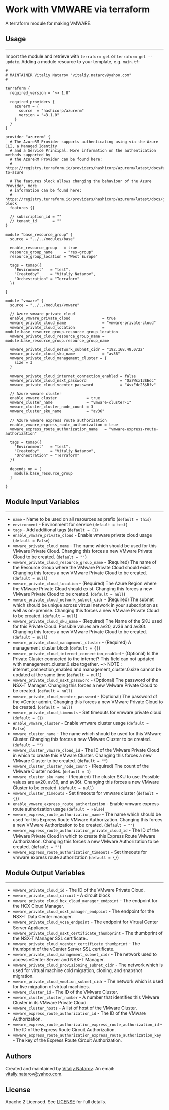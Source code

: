 # Work with VMWARE via terraform

A terraform module for making VMWARE.


## Usage
----------------------
Import the module and retrieve with ```terraform get``` or ```terraform get --update```. Adding a module resource to your template, e.g. `main.tf`:

```
#
# MAINTAINER Vitaliy Natarov "vitaliy.natarov@yahoo.com"
#

terraform {
  required_version = "~> 1.0"

  required_providers {
    azurerm = {
      source  = "hashicorp/azurerm"
      version = "=3.1.0"
    }
  }
}

provider "azurerm" {
  # The AzureRM Provider supports authenticating using via the Azure CLI, a Managed Identity
  # and a Service Principal. More information on the authentication methods supported by
  # the AzureRM Provider can be found here:
  # https://registry.terraform.io/providers/hashicorp/azurerm/latest/docs#authenticating-to-azure

  # The features block allows changing the behaviour of the Azure Provider, more
  # information can be found here:
  # https://registry.terraform.io/providers/hashicorp/azurerm/latest/docs/guides/features-block
  features {}

  // subscription_id = ""
  // tenant_id       = ""
}

module "base_resource_group" {
  source = "../../modules/base"

  enable_resource_group   = true
  resource_group_name     = "res-group"
  resource_group_location = "West Europe"

  tags = tomap({
    "Environment"   = "test",
    "Createdby"     = "Vitaliy Natarov",
    "Orchestration" = "Terraform"
  })

}

module "vmware" {
  source = "../../modules/vmware"

  // Azure vmware private cloud
  enable_vmware_private_cloud              = true
  vmware_private_cloud_name                = "vmware-private-cloud"
  vmware_private_cloud_location            = module.base_resource_group.resource_group_location
  vmware_private_cloud_resource_group_name = module.base_resource_group.resource_group_name

  vmware_private_cloud_network_subnet_cidr = "192.168.48.0/22"
  vmware_private_cloud_sku_name            = "av36"
  vmware_private_cloud_management_cluster = {
    size = 3
  }

  vmware_private_cloud_internet_connection_enabled = false
  vmware_private_cloud_nsxt_password               = "QazWsx13$Edc"
  vmware_private_cloud_vcenter_password            = "WsxEdc23$Rfv"

  // Azure vmware cluster
  enable_vmware_cluster             = true
  vmware_cluster_name               = "vmware-cluster-1"
  vmware_cluster_cluster_node_count = 3
  vmware_cluster_sku_name           = "av36"

  // Azure vmware express route authorization
  enable_vmware_express_route_authorization = true
  vmware_express_route_authorization_name   = "vmware-express-route-authorization"

  tags = tomap({
    "Environment"   = "test",
    "Createdby"     = "Vitaliy Natarov",
    "Orchestration" = "Terraform"
  })

  depends_on = [
    module.base_resource_group
  ]

}
```

## Module Input Variables
----------------------
- `name` - Name to be used on all resources as prefix (`default = this`)
- `environment` - Environment for service (`default = test`)
- `tags` - Add additional tags (`default = {}`)
- `enable_vmware_private_cloud` - Enable vmware private cloud usage (`default = False`)
- `vmware_private_cloud_name` - The name which should be used for this VMware Private Cloud. Changing this forces a new VMware Private Cloud to be created. (`default = ""`)
- `vmware_private_cloud_resource_group_name` - (Required) The name of the Resource Group where the VMware Private Cloud should exist. Changing this forces a new VMware Private Cloud to be created. (`default = null`)
- `vmware_private_cloud_location` - (Required) The Azure Region where the VMware Private Cloud should exist. Changing this forces a new VMware Private Cloud to be created. (`default = null`)
- `vmware_private_cloud_network_subnet_cidr` - (Required) The subnet which should be unique across virtual network in your subscription as well as on-premise. Changing this forces a new VMware Private Cloud to be created. (`default = null`)
- `vmware_private_cloud_sku_name` - (Required) The Name of the SKU used for this Private Cloud. Possible values are av20, av36 and av36t. Changing this forces a new VMware Private Cloud to be created. (`default = null`)
- `vmware_private_cloud_management_cluster` - (Required) A management_cluster block (`default = {}`)
- `vmware_private_cloud_internet_connection_enabled` - (Optional) Is the Private Cluster connected to the internet? This field can not updated with management_cluster.0.size together. ~> NOTE : internet_connection_enabled and management_cluster.0.size cannot be updated at the same time (`default = null`)
- `vmware_private_cloud_nsxt_password` - (Optional) The password of the NSX-T Manager. Changing this forces a new VMware Private Cloud to be created. (`default = null`)
- `vmware_private_cloud_vcenter_password` - (Optional) The password of the vCenter admin. Changing this forces a new VMware Private Cloud to be created. (`default = null`)
- `vmware_private_cloud_timeouts` - Set timeouts for vmware private cloud (`default = {}`)
- `enable_vmware_cluster` - Enable vmware cluster usage (`default = False`)
- `vmware_cluster_name` - The name which should be used for this VMware Cluster. Changing this forces a new VMware Cluster to be created. (`default = ""`)
- `vmware_cluster_vmware_cloud_id` - The ID of the VMware Private Cloud in which to create this VMware Cluster. Changing this forces a new VMware Cluster to be created. (`default = ""`)
- `vmware_cluster_cluster_node_count` - (Required) The count of the VMware Cluster nodes. (`default = 1`)
- `vmware_cluster_sku_name` - (Required) The cluster SKU to use. Possible values are av20, av36, and av36t. Changing this forces a new VMware Cluster to be created. (`default = null`)
- `vmware_cluster_timeouts` - Set timeouts for vmware cluster (`default = {}`)
- `enable_vmware_express_route_authorization` - Enable vmware express route authorization usage (`default = False`)
- `vmware_express_route_authorization_name` - The name which should be used for this Express Route VMware Authorization. Changing this forces a new VMware Authorization to be created. (`default = ""`)
- `vmware_express_route_authorization_private_cloud_id` - The ID of the VMware Private Cloud in which to create this Express Route VMware Authorization. Changing this forces a new VMware Authorization to be created. (`default = ""`)
- `vmware_express_route_authorization_timeouts` - Set timeouts for vmware express route authorization (`default = {}`)

## Module Output Variables
----------------------
- `vmware_private_cloud_id` - The ID of the VMware Private Cloud.
- `vmware_private_cloud_circuit` - A circuit block
- `vmware_private_cloud_hcx_cloud_manager_endpoint` - The endpoint for the HCX Cloud Manager.
- `vmware_private_cloud_nsxt_manager_endpoint` - The endpoint for the NSX-T Data Center manager.
- `vmware_private_cloud_vcsa_endpoint` - The endpoint for Virtual Center Server Appliance.
- `vmware_private_cloud_nsxt_certificate_thumbprint` - The thumbprint of the NSX-T Manager SSL certificate..
- `vmware_private_cloud_vcenter_certificate_thumbprint` - The thumbprint of the vCenter Server SSL certificate.
- `vmware_private_cloud_management_subnet_cidr` - The network used to access vCenter Server and NSX-T Manager.
- `vmware_private_cloud_provisioning_subnet_cidr` - The network which is used for virtual machine cold migration, cloning, and snapshot migration.
- `vmware_private_cloud_vmotion_subnet_cidr` - The network which is used for live migration of virtual machines.
- `vmware_cluster_id` - The ID of the VMware Cluster.
- `vmware_cluster_cluster_number` - A number that identifies this VMware Cluster in its VMware Private Cloud.
- `vmware_cluster_hosts` - A list of host of the VMware Cluster.
- `vmware_express_route_authorization_id` - The ID of the VMware Authorization.
- `vmware_express_route_authorization_express_route_authorization_id` - The ID of the Express Route Circuit Authorization.
- `vmware_express_route_authorization_express_route_authorization_key` - The key of the Express Route Circuit Authorization.


## Authors

Created and maintained by [Vitaliy Natarov](https://github.com/SebastianUA). An email: [vitaliy.natarov@yahoo.com](vitaliy.natarov@yahoo.com).

## License

Apache 2 Licensed. See [LICENSE](https://github.com/SebastianUA/terraform/blob/master/LICENSE) for full details.
